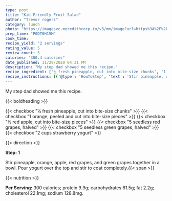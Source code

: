 ```yaml
---
type: post
title: "Kid-Friendly Fruit Salad"
author: "Trevor rogers"
category: lunch
photo: "https://imagesvc.meredithcorp.io/v3/mm/image?url=https%3A%2F%2Fimages.media-allrecipes.com%2Fuserphotos%2F3546180.jpg"
prep_time: "P0DT0H15M"
cook_time: 
recipe_yield: "2 servings"
rating_value: 5
review_count: 5
calories: "300.4 calories"
date_published: 11/29/2020 04:31 PM
description: "My step dad showed me this recipe."
recipe_ingredient: ['¼ fresh pineapple, cut into bite-size chunks', '1 orange, peeled and cut into bite-size pieces', '½ red apple, cut into bite-size pieces', '5 seedless red grapes, halved', '5 seedless green grapes, halved', '2 cups strawberry yogurt']
recipe_instructions: [{'@type': 'HowToStep', 'text': 'Stir pineapple, orange, apple, red grapes, and green grapes together in a bowl. Pour yogurt over the top and stir to coat completely.\n'}]
---
```


My step dad showed me this recipe. 

{{< boldheading >}}

{{< checkbox "¼  fresh pineapple, cut into bite-size chunks" >}}
{{< checkbox "1  orange, peeled and cut into bite-size pieces" >}}
{{< checkbox "½  red apple, cut into bite-size pieces" >}}
{{< checkbox "5  seedless red grapes, halved" >}}
{{< checkbox "5  seedless green grapes, halved" >}}
{{< checkbox "2 cups strawberry yogurt" >}}


{{< direction >}}

**Step: 1**

Stir pineapple, orange, apple, red grapes, and green grapes together in a bowl. Pour yogurt over the top and stir to coat completely.{{< span >}}

{{< nutrition >}}

**Per Serving:** 300 calories; protein 9.9g; carbohydrates 61.5g; fat 2.2g; cholesterol 22.1mg; sodium 128.8mg.